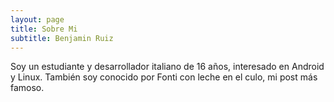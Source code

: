```yaml
---
layout: page
title: Sobre Mi
subtitle: Benjamin Ruiz
---
```


Soy un estudiante y desarrollador italiano de 16 años, interesado en Android y Linux. También soy conocido por Fonti con leche en el culo, mi post más famoso.
